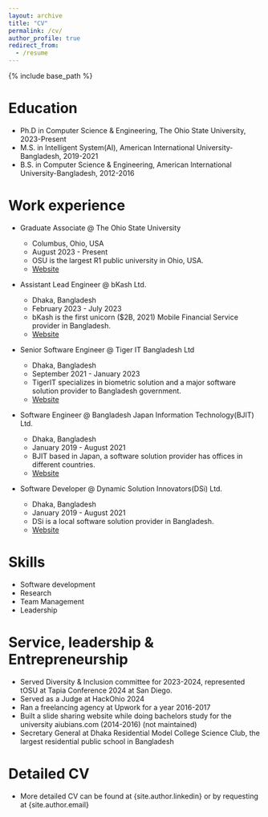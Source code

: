 ```yaml
---
layout: archive
title: "CV"
permalink: /cv/
author_profile: true
redirect_from:
  - /resume
---
```


{% include base_path %}

Education
======

* Ph.D in Computer Science & Engineering, The Ohio State University, 2023-Present
* M.S. in Intelligent System(AI), American International University-Bangladesh, 2019-2021
* B.S. in Computer Science & Engineering, American International University-Bangladesh, 2012-2016

Work experience
======

* Graduate Associate @ The Ohio State University
  * Columbus, Ohio, USA
  * August 2023 - Present
  * OSU is the largest R1 public university in Ohio, USA.
  * [Website](https://www.osu.edu)

* Assistant Lead Engineer @ bKash Ltd.
  * Dhaka, Bangladesh
  * February 2023 - July 2023
  * bKash is the first unicorn ($2B, 2021) Mobile Financial Service provider in Bangladesh.
  * [Website](https://www.bkash.com)

* Senior Software Engineer @ Tiger IT Bangladesh Ltd
  * Dhaka, Bangladesh
  * September 2021 - January 2023
  * TigerIT specializes in biometric solution and a major software solution provider to Bangladesh government.
  * [Website](https://www.tigerit.com)
  
* Software Engineer @ Bangladesh Japan Information Technology(BJIT) Ltd.
  * Dhaka, Bangladesh
  * January 2019 - August 2021
  * BJIT based in Japan, a software solution provider has offices in different countries.
  * [Website](https://bjitgroup.com)
  
* Software Developer @ Dynamic Solution Innovators(DSi) Ltd.
  * Dhaka, Bangladesh
  * January 2019 - August 2021
  * DSi is a local software solution provider in Bangladesh.
  * [Website](https://www.dsinnovators.com)

Skills
======

* Software development
* Research
* Team Management
* Leadership

<!-- Publications
======

  <ul>{% for post in site.publications reversed %}
    {% include archive-single-cv.html %}
  {% endfor %}</ul>
  
Talks
======

  <ul>{% for post in site.talks reversed %}
    {% include archive-single-talk-cv.html  %}
  {% endfor %}</ul>
  
Teaching
======

  <ul>{% for post in site.teaching reversed %}
    {% include archive-single-cv.html %}
  {% endfor %}</ul> -->
  
Service, leadership & Entrepreneurship
======

* Served Diversity & Inclusion committee for 2023-2024, represented tOSU at Tapia Conference
2024 at San Diego.
* Served as a Judge at HackOhio 2024
* Ran a freelancing agency at Upwork for a year 2016-2017
* Built a slide sharing website while doing bachelors study for the university aiubians.com (2014-2016) (not maintained)
* Secretary General at Dhaka Residential Model College Science Club, the largest residential public school in Bangladesh

Detailed CV
======

* More detailed CV can be found at {site.author.linkedin} or by requesting at {site.author.email}
